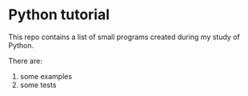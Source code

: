 # Python tutorial

This repo contains a list of small programs created during my study of Python.

There are:
1. some examples
2. some tests
